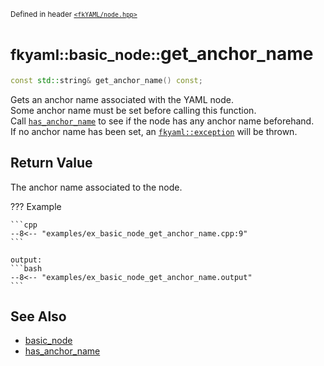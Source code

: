 <small>Defined in header [`<fkYAML/node.hpp>`](https://github.com/fktn-k/fkYAML/blob/develop/include/fkYAML/node.hpp)</small>

# <small>fkyaml::basic_node::</small>get_anchor_name

```cpp
const std::string& get_anchor_name() const;
```

Gets an anchor name associated with the YAML node.  
Some anchor name must be set before calling this function.  
Call [`has_anchor_name`](has_anchor_name.md) to see if the node has any anchor name beforehand.  
If no anchor name has been set, an [`fkyaml::exception`](../exception/index.md) will be thrown.

## **Return Value**

The anchor name associated to the node.  

??? Example

    ```cpp
    --8<-- "examples/ex_basic_node_get_anchor_name.cpp:9"
    ```

    output:
    ```bash
    --8<-- "examples/ex_basic_node_get_anchor_name.output"
    ```

## **See Also**

* [basic_node](index.md)
* [has_anchor_name](has_anchor_name.md)
